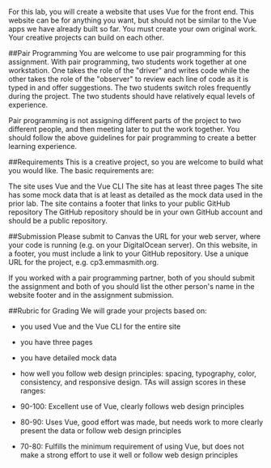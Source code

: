 	
For this lab, you will create a website that uses Vue for the front end. This website can be for anything you want, but should not be similar to the Vue apps we have already built so far. You must create your own original work. Your creative projects can build on each other.

##Pair Programming
You are welcome to use pair programming for this assignment. With pair programming,  two students work together at one workstation. One takes the role of the "driver" and writes code while the other takes the role of the "observer" to review each line of code as it is typed in and offer suggestions. The two students switch roles frequently during the project. The two students should have relatively equal levels of experience.

Pair programming is not assigning different parts of the project to two different people, and then meeting later to put the work together. You should follow the above guidelines for pair programming to create a better learning experience.

##Requirements
This is a creative project, so you are welcome to build what you would like. The basic requirements are:

The site uses Vue and the Vue CLI
The site has at least three pages
The site has some mock data that is at least as detailed as the mock data used in the prior lab.
The site contains a footer that links to your public GitHub repository
The GitHub repository should be in your own GitHub account and should be a public repository.

##Submission
Please submit to Canvas the URL for your web server, where your code is running (e.g. on your DigitalOcean server). On this website, in a footer, you must include a link to your GitHub repository. Use a unique URL for the project, e.g. cp3.emmasmith.org.

If you worked with a pair programming partner, both of you should submit the assignment and both of you should list the other person's name in the website footer and in the assignment submission.

##Rubric for Grading
We will grade your projects based on:

- you used Vue and the Vue CLI for the entire site
- you have three pages
- you have detailed mock data
- how well you follow web design principles: spacing, typography, color, consistency, and responsive design.
TAs will assign scores in these ranges:

- 90-100: Excellent use of Vue, clearly follows web design principles
- 80-90: Uses Vue, good effort was made, but needs work to more clearly present the data or follow web design principles
- 70-80: Fulfills the minimum requirement of using Vue, but does not make a strong effort to use it well or follow web design principles

